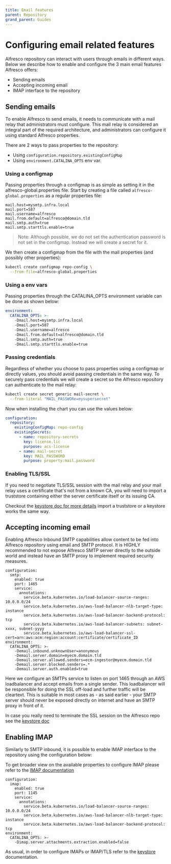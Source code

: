 ```yaml
---
title: Email features
parent: Repository
grand_parent: Guides
---
```


# Configuring email related features

Alfresco repository can interact with users through emails in different ways.
Below we describe how to enable and configure the 3 main email features Alfresco
offers:

* Sending emails
* Accepting incoming email
* IMAP interface to the repository

## Sending emails

To enable Alfresco to send emails, it needs to communicate with a mail relay
that administrators must configure. This mail relay is considered an integral
part of the required architecture, and administrators can configure it using
standard Alfresco properties.

There are 2 ways to pass properties to the repository:

* Using `configuration.repository.existingConfigMap`
* Using `environment.CATALINA_OPTS` env var.

### Using a configmap

Passing properties through a configmap is as simple as setting it in the
alfresco-global.properties file. Start by creating a file called
`alfresco-global.properties` as a regular properties file:

```properties
mail.host=mysmtp.infra.local
mail.port=587
mail.username=alfresco
mail.from.default=alfresco@domain.tld
mail.smtp.auth=true
mail.smtp.starttls.enable=true
```

> Note: Although possible, we do not set the authentication password is not set
> in the configmap. Instead we will create a secret for it.

We then create a configmap from the file with the mail properties (and possibly
other properties):

```bash
kubectl create configmap repo-config \
  --from-file=alfresco-global.properties
```

### Using a env vars

Passing properties through the CATALINA_OPTS environment variable can be done as
shown below:

```yaml
environment:
  CATALINA_OPTS: >-
    -Dmail.host=mysmtp.infra.local
    -Dmail.port=587
    -Dmail.username=alfresco
    -Dmail.from.default=alfresco@domain.tld
    -Dmail.smtp.auth=true
    -Dmail.smtp.starttls.enable=true
```

### Passing credentials

Regardless of whether you choose to pass properties using a configmap or
directly values, you should avoid passing credentials in the same way.
To securely pass credentials we will create a secret so the Alfresco repository
can authenticate to the mail relay:

```bash
kubectl create secret generic mail-secret \
  --from-literal "MAIL_PASSWORe=mysupersecret"
```

Now when installing the chart you can use the values below:

```yaml
configuration:
  repository:
    existingConfigMap: repo-config
    existingSecrets:
      - name: repository-secrets
        key: license.lic
        purpose: acs-license
      - name: mail-secret
        key: MAIL_PASSWORD
        purpose: property:mail.password
```

### Enabling TLS/SSL

If you need to negotiate TLS/SSL session with the mail relay and your mail
relay uses a certificate that's not from a known CA, you will need to import a
truststore containing either the server certificate itself or its issuing CA.

Checkout the [keystore doc for more details](keystores.md) import a
truststore or a keystore works the same way.

## Accepting incoming email

Enabling Alfresco Inbound SMTP capabilities allow content to be fed into
Alfresco repository using email and SMTP protocol. It is HIGHLY recommended to
not expose Alfresco SMTP server directly to the outside world and instead have
an SMTP proxy to implement required security measures.

```properties
configuration:
  smtp:
    enabled: true
    port: 1465
    service:
      annotations:
        service.beta.kubernetes.io/load-balancer-source-ranges: 10.0.0.0/24
        service.beta.kubernetes.io/aws-load-balancer-nlb-target-type: instance
        service.beta.kubernetes.io/aws-load-balancer-backend-protocol: tcp
        service.beta.kubernetes.io/aws-load-balancer-subnets: subnet-xxxx, subnet-yyyy
        service.beta.kubernetes.io/aws-load-balancer-ssl-cert=arn:aws:acm:region:account:certificate/certificate_ID
environment:
  CATALINA_OPTS: >-
    -Demail.inbound.unknownUser=anonymous
    -Demail.server.domain=myecm.domain.tld
    -Demail.server.allowed.senders=ecm-ingestor@myecm.domain.tld
    -Demail.server.blocked.senders=.*
    -Demail.server.auth.enabled=true
```

Here we configure an SMTPs service to listen on port 1465 through an AWS
loadbalancer and accept emails from a single sender. This loadbalancer will be
responsible for doing the SSL off-load and further traffic will be cleartext.
This is suitable in most cases as - as said earlier - your SMTP server should
never be exposed directly on internet and have an SMTP proxy in front of it.

In case you really need to terminate the SSL session on the Alfresco repo see
the [keystore doc](keystores.md)

## Enabling IMAP

Similarly to SMTP inbound, it is possible to enable IMAP interface to the
repository  using the configuration below:

To get broader view on the available properties to configure IMAP please refer
to the [IMAP
documentation](https://docs.alfresco.com/content-services/latest/config/email/#configure-imap)

```properties
configuration:
  imap:
    enabled: true
    port: 1145
    service:
      annotations:
        service.beta.kubernetes.io/load-balancer-source-ranges: 10.0.0.0/24
        service.beta.kubernetes.io/aws-load-balancer-nlb-target-type: instance
        service.beta.kubernetes.io/aws-load-balancer-backend-protocol: tcp
environment:
  CATALINA_OPTS: >-
    -Dimap.server.attachments.extraction.enabled=false
```

As usual, in order to configure IMAPs or IMAP/TLS refer to the
[keystore](keystores.md) documentation.
